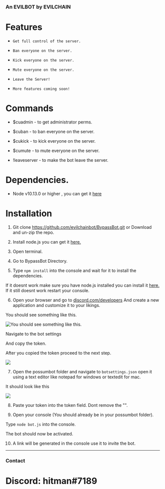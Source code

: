 ### An EVILBOT by EVILCHAIN

# Features
* `Get full control of the server.`

* `Ban everyone on the server.`

* `Kick everyone on the server.`

* `Mute everyone on the server.`

* `Leave the Server!`

* `More features coming soon!`

# Commands

* $cuadmin - to get administrator perms.

* $cuban - to ban everyone on the server.

* $cukick - to kick everyone on the server.

* $cumute - to mute everyone on the server.

* !leaveserver - to make the bot leave the server.

# Dependencies.
* Node v10.13.0 or higher , you can get  it [here](https://nodejs.org/en/download/)

# Installation

1. Git clone https://github.com/evilchainbot/BypassBot.git or Download and un-zip the repo.

2. Install node.js you can get it [here.](https://nodejs.org/en/download/)

3. Open terminal.

4. Go to BypassBot Directory.

5. Type `npm install` into the console and wait for it to install the dependencies.

If it doesnt work make sure you have node.js installed you can install it [here.](https://nodejs.org/en/download/)
If it still doesnt work restart your console.

6. Open your browser and go to [discord.com/developers](https://discordapp.com/developers/applications/)
And create a new application and customize it to your likings.

You should see something like this.

![You should see something like this.](https://media.discordapp.net/attachments/508571077958434839/511258005937979392/2018-11-11_21.14.15.png)

Navigate to the bot settings

And copy the token.

After you copied the token proceed to the next step.

![](https://cdn.discordapp.com/attachments/508571077958434839/511259113712517130/2018-11-11_21.21.00.png)

7. Open the possumbot folder and navigate to `botsettings.json` open it using a text editor like notepad for windows or textedit for mac.

It should look like this

![](https://media.discordapp.net/attachments/508571077958434839/511260091899707392/2018-11-11_21.11.08.png)

8. Paste your token into the token field. Dont remove the "".

9. Open your console (You should already be in your possumbot folder).

Type `node bot.js` into the console.

The bot should now be activated.

10. A link will be generated in the console use it to invite the bot.
-----

### Contact
# Discord: hitman#7189

